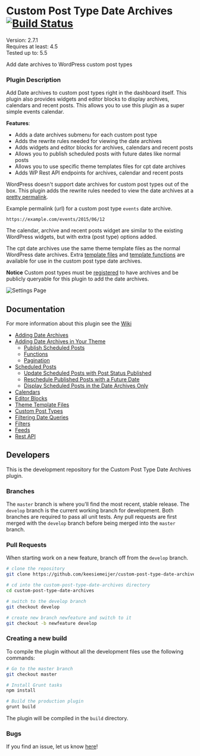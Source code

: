 # Custom Post Type Date Archives [![Build Status](https://travis-ci.org/keesiemeijer/custom-post-type-date-archives.svg?branch=master)](http://travis-ci.org/keesiemeijer/custom-post-type-date-archives) #

Version:           2.7.1  
Requires at least: 4.5  
Tested up to:      5.5  

Add date archives to WordPress custom post types

### Plugin Description
Add Date archives to custom post types right in the dashboard itself. This plugin also provides widgets and editor blocks to display archives, calendars and recent posts. This allows you to use this plugin as a super simple events calendar.

**Features**:

* Adds a date archives submenu for each custom post type
* Adds the rewrite rules needed for viewing the date archives
* Adds widgets and editor blocks for archives, calendars and recent posts
* Allows you to publish scheduled posts with future dates like normal posts
* Allows you to use specific theme templates files for cpt date archives
* Adds WP Rest API endpoints for archives, calendar and recent posts

WordPress doesn't support date archives for custom post types out of the box. This plugin adds the rewrite rules needed to view the date archives at a [pretty permalink](https://wordpress.org/support/article/introduction-to-blogging/#pretty-permalinks).

Example permalink (url) for a custom post type `events` date archive.
```
https://example.com/events/2015/06/12
```

The calendar, archive and recent posts widget are similar to the existing WordPress widgets, but with extra (post type) options added.

The cpt date archives use the same theme template files as the normal WordPress date archives. Extra [template files](https://github.com/keesiemeijer/custom-post-type-date-archives/wiki/Theme-Template-Files) and [template functions](https://github.com/keesiemeijer/custom-post-type-date-archives/wiki/Functions) are available for use in the custom post type date archives.

**Notice** Custom post types must be [registered](https://github.com/keesiemeijer/custom-post-type-date-archives/wiki/Custom-Post-Types) to have archives and be publicly queryable for this plugin to add the date archives.

![Settings Page](https://user-images.githubusercontent.com/1436618/28248708-23656246-6a49-11e7-9591-fdfc63a65ae8.png)

## Documentation
For more information about this plugin see the [Wiki](https://github.com/keesiemeijer/custom-post-type-date-archives/wiki)

* [Adding Date Archives](https://github.com/keesiemeijer/custom-post-type-date-archives/wiki/Adding-Date-Archives)
* [Adding Date Archives in Your Theme](https://github.com/keesiemeijer/custom-post-type-date-archives/wiki/Adding-Date-Archives-in-Your-Theme)
  * [Publish Scheduled Posts](https://github.com/keesiemeijer/custom-post-type-date-archives/wiki/Adding-Date-Archives-in-Your-Theme#publish-scheduled-posts)
  * [Functions](https://github.com/keesiemeijer/custom-post-type-date-archives/wiki/Functions)
  * [Pagination](https://github.com/keesiemeijer/custom-post-type-date-archives/wiki/Pagination)
* [Scheduled Posts](https://github.com/keesiemeijer/custom-post-type-date-archives/wiki/Scheduled-Posts)
  * [Update Scheduled Posts with Post Status Published](https://github.com/keesiemeijer/custom-post-type-date-archives/wiki/Scheduled-Posts#update-scheduled-posts-with-post-status-published)
  * [Reschedule Published Posts with a Future Date](https://github.com/keesiemeijer/custom-post-type-date-archives/wiki/Scheduled-Posts#reschedule-published-posts-with-a-future-date)
  * [Display Scheduled Posts in the Date Archives Only](https://github.com/keesiemeijer/custom-post-type-date-archives/wiki/Scheduled-Posts#display-scheduled-posts-in-the-date-archives-only)
* [Calendars](https://github.com/keesiemeijer/custom-post-type-date-archives/wiki/Calendars)
* [Editor Blocks](https://github.com/keesiemeijer/custom-post-type-date-archives/wiki/Editor-blocks)
* [Theme Template Files](https://github.com/keesiemeijer/custom-post-type-date-archives/wiki/Theme-Template-Files)
* [Custom Post Types](https://github.com/keesiemeijer/custom-post-type-date-archives/wiki/Custom-Post-Types)
* [Filtering Date Queries](https://github.com/keesiemeijer/custom-post-type-date-archives/wiki/Filtering-Date-Queries)
* [Filters](https://github.com/keesiemeijer/custom-post-type-date-archives/wiki/Filters)
* [Feeds](https://github.com/keesiemeijer/custom-post-type-date-archives/wiki/Feeds)
* [Rest API](https://github.com/keesiemeijer/custom-post-type-date-archives/wiki/Rest-API)

## Developers
This is the development repository for the Custom Post Type Date Archives plugin.

### Branches
The `master` branch is where you'll find the most recent, stable release.
The `develop` branch is the current working branch for development. Both branches are required to pass all unit tests. Any pull requests are first merged with the `develop` branch before being merged into the `master` branch.

### Pull Requests
When starting work on a new feature, branch off from the `develop` branch.
```bash
# clone the repository
git clone https://github.com/keesiemeijer/custom-post-type-date-archives.git

# cd into the custom-post-type-date-archives directory
cd custom-post-type-date-archives

# switch to the develop branch
git checkout develop

# create new branch newfeature and switch to it
git checkout -b newfeature develop
```

### Creating a new build
To compile the plugin without all the development files use the following commands:
```bash
# Go to the master branch
git checkout master

# Install Grunt tasks
npm install

# Build the production plugin
grunt build
```
The plugin will be compiled in the `build` directory.

### Bugs
If you find an issue, let us know [here](https://github.com/keesiemeijer/custom-post-type-date-archives/issues?state=open)!